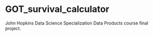 # GOT_survival_calculator
John Hopkins Data Science Specialization Data Products course final project. 
